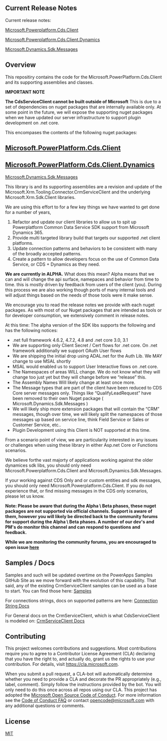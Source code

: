 ## Current Release Notes
Current release notes:

[Microsoft.Powerplatform.Cds.Client](src/nuspecs/Microsoft.Powerplatform.Cds.Client.ReleaseNotes.txt)

[Microsoft.Powerplatform.Cds.Client.Dynamics](src/nuspecs/Microsoft.Powerplatform.Cds.Client.Dynamics.ReleaseNotes.txt)

[Microsoft.Dynamics.Sdk.Messages](src/nuspecs/Microsoft.Dynamics.Sdk.Messages.ReleaseNotes.txt)

## Overview
This repositiry contains the code for the Microsoft.PowerPlatform.Cds.Client and its supporting assemblies and classes. 

**IMPORTANT NOTE**

**The CdsServiceClient cannot be built outside of Microsoft** 
This is due to a set of dependencies on nuget packages that are internally available only.  At some point in the future, we will expose the supporting nuget packages when we have updated our server infrastructure to support plugin development on .net core.


This encompases the contents of the following nuget packages:

[Microsoft.PowerPlatform.Cds.Client](https://www.nuget.org/packages/Microsoft.PowerPlatform.Cds.Client)
-
[Microsoft.PowerPlatform.Cds.Client.Dynamics](https://www.nuget.org/packages/Microsoft.PowerPlatform.Cds.Client.Dynamics)
-
[Microsoft.Dynamics.Sdk.Messages](https://www.nuget.org/packages/Microsoft.Dynamics.Sdk.Messages)


This library is and its supporting assemblies are a revision and update of the Microsoft.Xrm.Tooling.Connector.CrmServiceClient and the underlying Microsoft.Xrm.Sdk.Client libraries. 

We are using this effort to for a few key things we have wanted to get done for a number of years, 
1. Refactor and update our client libraries to allow us to spit up Powerplatform Common Data Service SDK support from Microsoft Dynamics 365.
2. Provide multi targeted library build that targets our supported .net client platforms.
3. Update connection patterns and behaviors to be consistent with many of the broadly accepted patterns.
4. Create a pattern to allow developers focus on the use of Common Data Service, or CDS + Dynamics as they need. 

<b>We are currently in ALPHA.</b> 
What does this mean? 
Alpha means that we can and will change the api surface, namepaces and behavior from time to time. this is mostly driven by feedback from users of the client (you).   During this process we are also working though ports of many internal tools and will adjust  things based on the needs of those tools were it make sense. 

We encourage you to read the release notes we provide with each nuget packages. As with most of our Nuget packages that are intended as tools or for developer consumption, we extensively comment in release notes. 

At this time: 
The alpha version of the SDK libs supports the following and has the following notices: 

* .net full framework 4.6.2, 4.7.2, 4.8 and .net core 3.0, 3.1 
* We are supporting only Client Secret / Cert flows for .net core.  On .net framework additionally we support OAuth User flows
* We are shipping the initial drop using ADAL.net for the Auth Lib.   We MAY change to use MSAL shortly 
* MSAL would enabled us to support User Interactive flows on .net core. 
* The Namespaces of areas WILL change.  We do not know what they will change too just yet but they will change before we “release” this.
* The Assembly Names Will likely change at least once more. 
* The Message types that are part of the client have been reduced to CDS Core server messages only.  Things like “QualifyLeadRequest” have been removed to their own Nuget package ( Microsoft.Dynamics.Sdk.Messages ) 
* We will likely ship more extension packages that will contain the “CRM” messages,  though over time, we will likely split the namespaces of those messages up based on service line,  think Field Service or Sales or Customer Service, etc..
* Plugin Development using this Client is NOT supported at this time. 

From a scenario point of view,  we are particularity interested in any issues or challenges when using these library in either Asp.net Core or Functions scenarios. 
 
We believe forthe vast majorty of applications working against the older dynamices sdk libs, you should only need Microsoft.Powerplatform.Cds.Client and Microsoft.Dynamics.Sdk.Messages.

If your working against CDS Only and or custom entities and sdk messages, you should only need Microsoft.Powerplatform.Cds.Client.  If you do not experience that, or find missing messages in the CDS only scenarios, please let us know. 

 
<b>Note: Please be aware that during the Alpha \ Beta phases, these nuget packages are not supported via official channels. 
Support is aware of them, however you will likely be directed back to the community forums for support during the Alpha \ Beta phases.  A number of our dev's and PM's do monitor this channel and can respond to questions and feedback. 

While we are monitoring the community forums,  you are encouraged to open issue [here](https://github.com/microsoft/PowerPlatform-CdsServiceClient/issues) 
</b>

## Samples / Docs
Samples and such will be updated overtime on the PowerApps Samples GitHub Site as we move forward with the evolution of this capability. That said, any of the existing CrmServiceClient samples can be used as a base to start. You can find those here: [Samples](https://github.com/microsoft/PowerApps-Samples/tree/master/cds/orgsvc/C%23)

For connections strings, docs on supported patterns are here: [Connection String Docs](https://docs.microsoft.com/en-us/powerapps/developer/common-data-service/xrm-tooling/use-connection-strings-xrm-tooling-connect)

For General docs on the CrmServiceClient, which is what CdsServiceClient is modeled on: [CrmServiceClient Docs](https://docs.microsoft.com/en-us/powerapps/developer/common-data-service/xrm-tooling/build-windows-client-applications-xrm-tools)

## Contributing
This project welcomes contributions and suggestions.  Most contributions require you to agree to a Contributor License Agreement (CLA) declaring that you have the right to, and actually do, grant us the rights to use your contribution. For details, visit https://cla.microsoft.com.

When you submit a pull request, a CLA-bot will automatically determine whether you need to provide
a CLA and decorate the PR appropriately (e.g., label, comment). Simply follow the instructions
provided by the bot. You will only need to do this once across all repos using our CLA.
This project has adopted the [Microsoft Open Source Code of Conduct](https://opensource.microsoft.com/codeofconduct/).
For more information see the [Code of Conduct FAQ](https://opensource.microsoft.com/codeofconduct/faq/) or
contact [opencode@microsoft.com](mailto:opencode@microsoft.com) with any additional questions or comments.


## License

[MIT](LICENSE)
